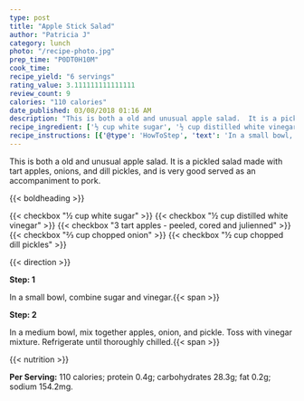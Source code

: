```yaml
---
type: post
title: "Apple Stick Salad"
author: "Patricia J"
category: lunch
photo: "/recipe-photo.jpg"
prep_time: "P0DT0H10M"
cook_time: 
recipe_yield: "6 servings"
rating_value: 3.111111111111111
review_count: 9
calories: "110 calories"
date_published: 03/08/2018 01:16 AM
description: "This is both a old and unusual apple salad.  It is a pickled salad made with tart apples, onions, and dill pickles, and is very good served as an accompaniment to pork."
recipe_ingredient: ['½ cup white sugar', '½ cup distilled white vinegar', '3 tart apples - peeled, cored and julienned', '⅔ cup chopped onion', '½ cup chopped dill pickles']
recipe_instructions: [{'@type': 'HowToStep', 'text': 'In a small bowl, combine sugar and vinegar.\n'}, {'@type': 'HowToStep', 'text': 'In a medium bowl, mix together apples, onion, and pickle.  Toss with vinegar mixture.  Refrigerate until thoroughly chilled.\n'}]
---
```


This is both a old and unusual apple salad.  It is a pickled salad made with tart apples, onions, and dill pickles, and is very good served as an accompaniment to pork. 

{{< boldheading >}}

{{< checkbox "½ cup white sugar" >}}
{{< checkbox "½ cup distilled white vinegar" >}}
{{< checkbox "3  tart apples - peeled, cored and julienned" >}}
{{< checkbox "⅔ cup chopped onion" >}}
{{< checkbox "½ cup chopped dill pickles" >}}


{{< direction >}}

**Step: 1**

In a small bowl, combine sugar and vinegar.{{< span >}}

**Step: 2**

In a medium bowl, mix together apples, onion, and pickle.  Toss with vinegar mixture.  Refrigerate until thoroughly chilled.{{< span >}}

{{< nutrition >}}

**Per Serving:** 110 calories; protein 0.4g; carbohydrates 28.3g; fat 0.2g; sodium 154.2mg.